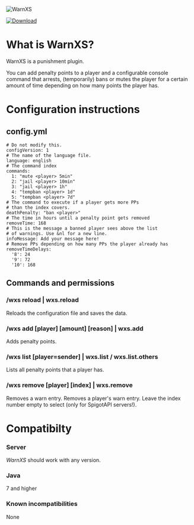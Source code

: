 ![WarnXS](http://feuerstern.bplaced.net/ressourcen/logos/WarnXS.png)

[![Download](http://feuerstern.bplaced.net/ressourcen/buttons/Download.png)](http://feuerstern.bplaced.net/repo/io/github/dre2n/warnxs)

# What is WarnXS?
WarnXS is a punishment plugin.

You can add penalty points to a player and a configurable console command that arrests, (temporarily) bans or mutes the player for a certain amount of time depending on how many points the player has.

# Configuration instructions
## config.yml
```
# Do not modify this.
configVersion: 1
# The name of the language file.
language: english
# The command index
commands:
  1: "mute <player> 5min"
  2: "jail <player> 10min"
  3: "jail <player> 1h"
  4: "tempban <player> 1d"
  5: "tempban <player> 7d"
# The command to execute if a player gets more PPs
# than the index covers.
deathPenalty: "ban <player>"
# The time in hours until a penalty point gets removed
removeTime: 168
# This is the message a banned player sees above the list
# of warnings. Use &nl for a new line.
infoMessage: Add your message here!
# Remove PPs depending on how many PPs the player already has
removeTimeDelays:
  '8': 24
  '9': 72
  '10': 168
```

## Commands and permissions
### /wxs reload | wxs.reload
Reloads the configuration file and saves the data.

### /wxs add [player] [amount] [reason] | wxs.add
Adds penalty points.

### /wxs list [player=sender] | wxs.list / wxs.list.others
Lists all penalty points that a player has.

### /wxs remove [player] [index] | wxs.remove
Removes a warn entry. Removes a player's warn entry. Leave the index number empty to select (only for SpigotAPI servers!).

# Compatibilty
### Server
_WarnXS_ should work with any version.

### Java
7 and higher

### Known incompatibilities
None
